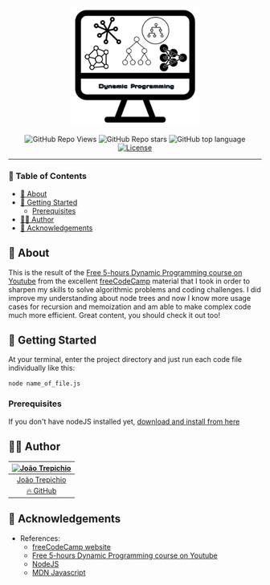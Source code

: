 <p align="center">
  <a href="" rel="noopener">
 <img width=50% src="./assets/logo.png" alt="Dynamic Programming logo"></a>
</p>

<div align="center">

 ![GitHub Repo Views](https://visitor-badge.glitch.me/badge?page_id=dynamic_programming.visitor-badge) ![GitHub Repo stars](https://badgen.net/github/stars/trepichio/dynamic_programming)
 ![GitHub top language](https://img.shields.io/github/languages/top/trepichio/dynamic_programming?style=flat)
[![License](https://img.shields.io/badge/license-MIT-blue.svg)](/LICENSE)

</div>

---
### 📝 Table of Contents
- [🧐 About <a name = "about"></a>](#-about-)
- [🚀 Getting Started <a name = "getting_started"></a>](#-getting-started-)
  - [Prerequisites](#prerequisites)
- [👨‍🚀 Author](#-author)
- [🎉 Acknowledgements <a name = "acknowledgement"></a>](#-acknowledgements-)

## 🧐 About <a name = "about"></a>

This is the result of the [Free 5-hours Dynamic Programming course on Youtube](https://youtu.be/oBt53YbR9Kk) from the excellent [freeCodeCamp](https://freecodecamp.org) material that I took in order to sharpen my skills to solve algorithmic problems and coding challenges. I did improve my understanding about node trees and now I know more usage cases for recursion and memoization and am able to make complex code much more efficient.
Great content, you should check it out too!

## 🚀 Getting Started <a name = "getting_started"></a>

At your terminal, enter the project directory and just run each code file individually like this:

```
node name_of_file.js
```

### Prerequisites

If you don't have nodeJS installed yet, [download and install from here](https://nodejs.org/en/)

## 👨‍🚀 Author
| [<img alt="João Trepichio" src="https://avatars2.githubusercontent.com/u/11396817?s=460&u=085712d4f1296e6ad0a220ae7c0ea5278a9c40ed&v=4" width="100">](https://trepichio.github.io) |
|:--------------------------------------------------:|
| [João Trepichio](https://trepichio.github.io)    |
| [🔥 GitHub](https://github.com/trepichio)


## 🎉 Acknowledgements <a name = "acknowledgement"></a>

- References:
  - [freeCodeCamp website](https://freecodecamp.org)
  - [Free 5-hours Dynamic Programming course on Youtube ](https://youtu.be/oBt53YbR9Kk)
  - [NodeJS](https://nodejs.org/en/)
  - [MDN Javascript](https://developer.mozilla.org/en-US/docs/Web/JavaScript)
